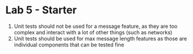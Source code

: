 # Lab 5 - Starter

1. Unit tests should not be used for a message feature, as they are too complex and interact with a lot of other things (such as networks)
2. Unit tests should be used for max message length features as those are individual components that can be tested fine
